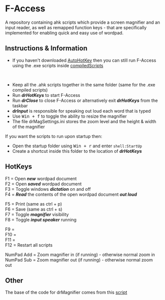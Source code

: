 # F-Access
A repository containing ahk scripts which provide a screen magnifier and an input reader, as well as remapped function keys - that are specifically implemented for enabling quick and easy use of wordpad.

## Instructions & Information
- If you haven't downloaded [AutoHotKey](https://www.autohotkey.com/) then you can still run F-Access using the .exe scripts inside [compiledScripts](compiledScripts)
<br/>

- Keep all the .ahk scripts together in the same folder (same for the .exe compiled scripts)
- Run __*drHotKeys*__ to start F-Access
- Run __*drClose*__ to close F-Access or alternatively exit __*drHotKeys*__ from the taskbar
- __*drInput*__ is responsible for speaking out loud each word that is typed
- Use <kbd>Win + f</kbd> to toggle the ability to resize the magnifier
- The file drMagSettings.ini stores the zoom level and the height & width of the magnifier

If you want the scripts to run upon startup then:
  - Open the startup folder using <kbd>Win + r</kbd> and enter `shell:StartUp`
  - Create a shortcut inside this folder to the location of __*drHotKeys*__


## HotKeys
F1 = Open __*new*__ wordpad document\
F2 = Open __*saved*__ wordpad document\
F3 = Toggle windows __*dictation*__ on and off\
F4 = __*Read*__ the contents of the open wordpad document __*out loud*__


F5 = Print (same as ctrl + p)\
F6 = Save (same as ctrl + s)\
F7 = Toggle __*magnifier*__ visibility\
F8 = Toggle __*input speaker*__ running


F9 =\
F10 =\
F11 =\
F12 = Restart all scripts


NumPad Add = Zoom magnifier in (if running) - otherwise normal zoom in\
NumPad Sub = Zoom magnifier out (if running) - otherwise normal zoom out

## Other
The base of the code for drMagnifier comes from this [script](https://autohotkey.com/board/topic/10660-screenmagnifier/)
